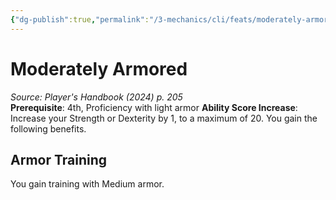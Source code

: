 ```yaml
---
{"dg-publish":true,"permalink":"/3-mechanics/cli/feats/moderately-armored-xphb/","tags":["ttrpg-cli/compendium/src/5e/xphb","ttrpg-cli/feat"],"noteIcon":""}
---
```


# Moderately Armored
*Source: Player's Handbook (2024) p. 205*  
**Prerequisite**: 4th, Proficiency with light armor
**Ability Score Increase**: Increase your Strength or Dexterity by 1, to a maximum of 20.
You gain the following benefits.

## Armor Training

You gain training with Medium armor.